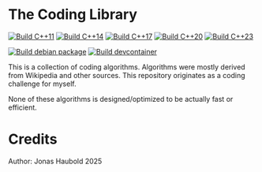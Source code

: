 # The Coding Library

[![Build C++11](https://github.com/Honigkuchen/the-coding-library/actions/workflows/build_cpp11.yml/badge.svg)](https://github.com/Honigkuchen/the-coding-library/actions/workflows/build_cpp11.yml)
[![Build C++14](https://github.com/Honigkuchen/the-coding-library/actions/workflows/build_cpp14.yml/badge.svg)](https://github.com/Honigkuchen/the-coding-library/actions/workflows/build_cpp14.yml)
[![Build C++17](https://github.com/Honigkuchen/the-coding-library/actions/workflows/build_cpp17.yml/badge.svg)](https://github.com/Honigkuchen/the-coding-library/actions/workflows/build_cpp17.yml)
[![Build C++20](https://github.com/Honigkuchen/the-coding-library/actions/workflows/build_cpp20.yml/badge.svg)](https://github.com/Honigkuchen/the-coding-library/actions/workflows/build_cpp20.yml)
[![Build C++23](https://github.com/Honigkuchen/the-coding-library/actions/workflows/build_cpp23.yml/badge.svg)](https://github.com/Honigkuchen/the-coding-library/actions/workflows/build_cpp23.yml)

[![Build debian package](https://github.com/Honigkuchen/the-coding-library/actions/workflows/build_deb.yml/badge.svg)](https://github.com/Honigkuchen/the-coding-library/actions/workflows/build_deb.yml)
[![Build devcontainer](https://github.com/Honigkuchen/the-coding-library/actions/workflows/build_devcontainer.yml/badge.svg)](https://github.com/Honigkuchen/the-coding-library/actions/workflows/build_devcontainer.yml)


This is a collection of coding algorithms.
Algorithms were mostly derived from Wikipedia and other sources.
This repository originates as a coding challenge for myself.

None of these algorithms is designed/optimized to be actually fast or efficient.

# Credits
Author: Jonas Haubold
2025